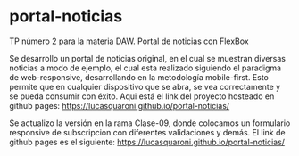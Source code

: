 # portal-noticias
TP número 2 para la materia DAW. Portal de noticias con FlexBox

Se desarrollo un portal de noticias original, en el cual se muestran diversas noticias a modo de ejemplo, el cual esta realizado siguiendo el paradigma de web-responsive, desarrollando en la metodología mobile-first.
Esto permite que en cualquier dispositivo que se abra, se vea correctamente y se pueda consumir con éxito.
Aqui está el link del proyecto hosteado en github pages:
https://lucasquaroni.github.io/portal-noticias/


Se actualizo la versión en la rama Clase-09, donde colocamos un formulario responsive de subscripcion con diferentes validaciones y demás.
El link de github pages es el siguiente: https://lucasquaroni.github.io/portal-noticias/
